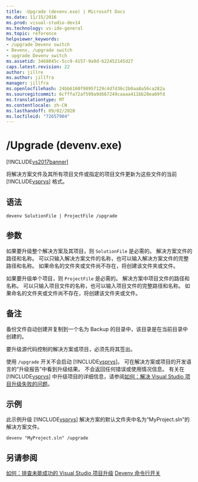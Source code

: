 ```yaml
---
title: -Upgrade (devenv.exe) | Microsoft Docs
ms.date: 11/15/2016
ms.prod: visual-studio-dev14
ms.technology: vs-ide-general
ms.topic: reference
helpviewer_keywords:
- /upgrade Devenv switch
- Devenv, /upgrade switch
- upgrade Devenv switch
ms.assetid: 3468045c-5cc9-4157-9a9d-622452145d27
caps.latest.revision: 22
author: jillre
ms.author: jillfra
manager: jillfra
ms.openlocfilehash: 24bb6160f9895f129c4d7d36c2b0aa8a56ca282a
ms.sourcegitcommit: 6cfffa72af599a9d667249caaaa411bb28ea69fd
ms.translationtype: MT
ms.contentlocale: zh-CN
ms.lasthandoff: 09/02/2020
ms.locfileid: "72657904"
---
```

# <a name="upgrade-devenvexe"></a>/Upgrade (devenv.exe)
[!INCLUDE[vs2017banner](../../includes/vs2017banner.md)]

将解决方案文件及其所有项目文件或指定的项目文件更新为这些文件的当前 [!INCLUDE[vsprvs](../../includes/vsprvs-md.md)] 格式。

## <a name="syntax"></a>语法

```
devenv SolutionFile | ProjectFile /upgrade
```

## <a name="arguments"></a>参数
 如果要升级整个解决方案及其项目，则 `SolutionFile` 是必需的。 解决方案文件的路径和名称。 可以只输入解决方案文件的名称，也可以输入解决方案文件的完整路径和名称。 如果命名的文件夹或文件尚不存在，将创建该文件夹或文件。

 如果要升级单个项目，则 `ProjectFile` 是必需的。 解决方案中项目文件的路径和名称。 可以只输入项目文件的名称，也可以输入项目文件的完整路径和名称。 如果命名的文件夹或文件尚不存在，将创建该文件夹或文件。

## <a name="remarks"></a>备注
 备份文件自动创建并复制到一个名为 Backup 的目录中，该目录是在当前目录中创建的。

 要升级源代码控制的解决方案或项目，必须先将其签出。

 使用 `/upgrade` 开关不会启动 [!INCLUDE[vsprvs](../../includes/vsprvs-md.md)]。 可在解决方案或项目的开发语言的“升级报告”中看到升级结果。 不会返回任何错误或使用情况信息。 有关在 [!INCLUDE[vsprvs](../../includes/vsprvs-md.md)] 中升级项目的详细信息，请参阅[如何：解决 Visual Studio 项目升级失败的问题](../../porting/how-to-troubleshoot-unsuccessful-visual-studio-project-upgrades.md)。

## <a name="example"></a>示例
 此示例升级 [!INCLUDE[vsprvs](../../includes/vsprvs-md.md)] 解决方案的默认文件夹中名为“MyProject.sln”的解决方案文件。

```
devenv "MyProject.sln" /upgrade
```

## <a name="see-also"></a>另请参阅
 [如何：排查未能成功的 Visual Studio 项目升级](../../porting/how-to-troubleshoot-unsuccessful-visual-studio-project-upgrades.md) [Devenv 命令行开关](../../ide/reference/devenv-command-line-switches.md)
